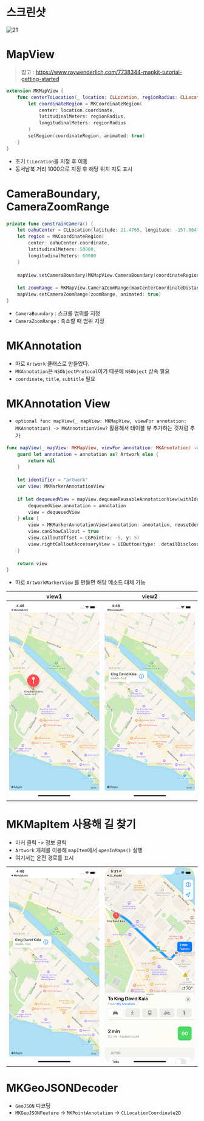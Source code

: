 # 스크린샷
![21](https://github.com/hhhan0315/Swift-30-Projects/blob/main/22_MapKit/22.gif)

# MapView

> 참고 : https://www.raywenderlich.com/7738344-mapkit-tutorial-getting-started

```swift
extension MKMapView {
    func centerToLocation(_ location: CLLocation, regionRadius: CLLocationDistance = 1000) {
        let coordinateRegion = MKCoordinateRegion(
            center: location.coordinate,
            latitudinalMeters: regionRadius,
            longitudinalMeters: regionRadius
        )
        setRegion(coordinateRegion, animated: true)
    }
}
```

- 초기 `CLLocation`을 지정 후 이동
- 동서남북 거리 1000으로 지정 후 해당 위치 지도 표시

# CameraBoundary, CameraZoomRange

```swift
private func constrainCamera() {
    let oahuCenter = CLLocation(latitude: 21.4765, longitude: -157.9647)
    let region = MKCoordinateRegion(
        center: oahuCenter.coordinate,
        latitudinalMeters: 50000,
        longitudinalMeters: 60000
    )
    
    mapView.setCameraBoundary(MKMapView.CameraBoundary(coordinateRegion: region), animated: true)
    
    let zoomRange = MKMapView.CameraZoomRange(maxCenterCoordinateDistance: 200000)
    mapView.setCameraZoomRange(zoomRange, animated: true)
}
```

- `CameraBoundary` : 스크롤 범위를 지정
- `CameraZoomRange` : 축소할 때 범위 지정

# MKAnnotation

- 따로 `Artwork` 클래스로 만들었다.
- `MKAnnotation`은 `NSObjectProtocol`이기 때문에 `NSObject` 상속 필요
- `coordinate`, `title`, `subtitle` 필요

# MKAnnotation View

- `optional func mapView(_ mapView: MKMapView, viewFor annotation: MKAnnotation) -> MKAnnotationView?` 활용해서 테이블 뷰 추가하는 것처럼 추가

```swift
func mapView(_ mapView: MKMapView, viewFor annotation: MKAnnotation) -> MKAnnotationView? {
    guard let annotation = annotation as? Artwork else {
        return nil
    }
    
    let identifier = "artwork"
    var view: MKMarkerAnnotationView
    
    if let dequeuedView = mapView.dequeueReusableAnnotationView(withIdentifier: identifier) as? MKMarkerAnnotationView {
        dequeuedView.annotation = annotation
        view = dequeuedView
    } else {
        view = MKMarkerAnnotationView(annotation: annotation, reuseIdentifier: identifier)
        view.canShowCallout = true
        view.calloutOffset = CGPoint(x: -5, y: 5)
        view.rightCalloutAccessoryView = UIButton(type: .detailDisclosure)
    }
    
    return view
}
```

- 따로 `ArtworkMarkerView` 를 만들면 해당 메소드 대체 가능

|view1|view2|
|--|--|
|![view1](https://github.com/hhhan0315/Swift-30-Projects/blob/main/22_MapKit/view1.png)|![view2](https://github.com/hhhan0315/Swift-30-Projects/blob/main/22_MapKit/view2.png)|

# MKMapItem 사용해 길 찾기

- 마커 클릭 -> 정보 클릭
- `Artwork` 개체를 이용해 `mapItem`에서 `openInMaps()` 실행
- 여기서는 운전 경로를 표시

|||
|--|--|
|![view22](https://github.com/hhhan0315/Swift-30-Projects/blob/main/22_MapKit/view2.png)|![route](https://github.com/hhhan0315/Swift-30-Projects/blob/main/22_MapKit/route.png)|

# MKGeoJSONDecoder

- `GeoJSON` 디코딩
- `MKGeoJSONFeature` -> `MKPointAnnotation` -> `CLLocationCoordinate2D`
